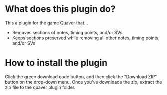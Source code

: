 # What does this plugin do?
This a plugin for the game Quaver that...
- Removes sections of notes, timing points, and/or SVs
- Keeps sections preserved while removing all other notes, timing points, and/or SVs

# How to install the plugin
Click the green download code button, and then click the "Download ZIP" button on the drop-down menu. Once you've downloade the zip, extract the zip file to the quaver plugin folder.
